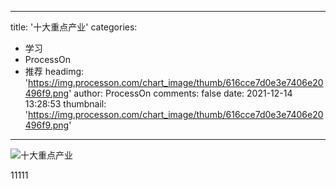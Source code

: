 
---
title: '十大重点产业'
categories: 
 - 学习
 - ProcessOn
 - 推荐
headimg: 'https://img.processon.com/chart_image/thumb/616cce7d0e3e7406e20496f9.png'
author: ProcessOn
comments: false
date: 2021-12-14 13:28:53
thumbnail: 'https://img.processon.com/chart_image/thumb/616cce7d0e3e7406e20496f9.png'
---

<div>   
<img class="thumb" alt="十大重点产业" src="https://img.processon.com/chart_image/thumb/616cce7d0e3e7406e20496f9.png" referrerpolicy="no-referrer">
<p>11111</p>  
</div>
            
